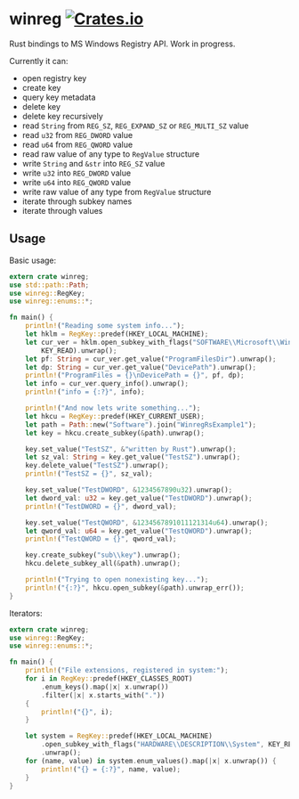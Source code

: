 winreg [![Crates.io](https://img.shields.io/crates/v/winreg.svg)](https://crates.io/crates/winreg)
======

Rust bindings to MS Windows Registry API. Work in progress.

Currently it can:
* open registry key
* create key
* query key metadata
* delete key
* delete key recursively
* read `String` from `REG_SZ`, `REG_EXPAND_SZ` or `REG_MULTI_SZ` value
* read `u32` from `REG_DWORD` value
* read `u64` from `REG_QWORD` value
* read raw value of any type to `RegValue` structure
* write `String` and `&str` into `REG_SZ` value
* write `u32` into `REG_DWORD` value
* write `u64` into `REG_QWORD` value
* write raw value of any type from `RegValue` structure
* iterate through subkey names
* iterate through values

## Usage

Basic usage:
```rust
extern crate winreg;
use std::path::Path;
use winreg::RegKey;
use winreg::enums::*;

fn main() {
    println!("Reading some system info...");
    let hklm = RegKey::predef(HKEY_LOCAL_MACHINE);
    let cur_ver = hklm.open_subkey_with_flags("SOFTWARE\\Microsoft\\Windows\\CurrentVersion",
        KEY_READ).unwrap();
    let pf: String = cur_ver.get_value("ProgramFilesDir").unwrap();
    let dp: String = cur_ver.get_value("DevicePath").unwrap();
    println!("ProgramFiles = {}\nDevicePath = {}", pf, dp);
    let info = cur_ver.query_info().unwrap();
    println!("info = {:?}", info);

    println!("And now lets write something...");
    let hkcu = RegKey::predef(HKEY_CURRENT_USER);
    let path = Path::new("Software").join("WinregRsExample1");
    let key = hkcu.create_subkey(&path).unwrap();

    key.set_value("TestSZ", &"written by Rust").unwrap();
    let sz_val: String = key.get_value("TestSZ").unwrap();
    key.delete_value("TestSZ").unwrap();
    println!("TestSZ = {}", sz_val);

    key.set_value("TestDWORD", &1234567890u32).unwrap();
    let dword_val: u32 = key.get_value("TestDWORD").unwrap();
    println!("TestDWORD = {}", dword_val);

    key.set_value("TestQWORD", &1234567891011121314u64).unwrap();
    let qword_val: u64 = key.get_value("TestQWORD").unwrap();
    println!("TestQWORD = {}", qword_val);

    key.create_subkey("sub\\key").unwrap();
    hkcu.delete_subkey_all(&path).unwrap();

    println!("Trying to open nonexisting key...");
    println!("{:?}", hkcu.open_subkey(&path).unwrap_err());
}
```

Iterators:
```rust
extern crate winreg;
use winreg::RegKey;
use winreg::enums::*;

fn main() {
    println!("File extensions, registered in system:");
    for i in RegKey::predef(HKEY_CLASSES_ROOT)
        .enum_keys().map(|x| x.unwrap())
        .filter(|x| x.starts_with("."))
    {
        println!("{}", i);
    }

    let system = RegKey::predef(HKEY_LOCAL_MACHINE)
        .open_subkey_with_flags("HARDWARE\\DESCRIPTION\\System", KEY_READ)
        .unwrap();
    for (name, value) in system.enum_values().map(|x| x.unwrap()) {
        println!("{} = {:?}", name, value);
    }
}
```
